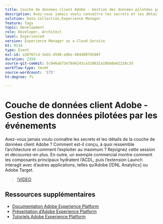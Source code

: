 ```yaml
---
title: Couche de données client Adobe - Gestion des données pilotées par les événements
description: Avez-vous jamais voulu connaître les secrets et les détails de la couche de données client Adobe ? Comment est-il conçu, à quoi ressemble l’architecture et comment l’exploiter au maximum ? Rejoignez cette session et découvrez-en plus. En outre, un exemple commercial montre comment les composants principaux hydratent l’ACDL, puis l’extension Launch interagit avec d’autres applications, telles qu’Adobe [!DNL Analytics] ou Adobe Target.
solution: Data Collection,Experience Manager
feature: Tags
topic: Development
role: Developer, Architect
level: Experienced
version: Experience Manager as a Cloud Service
kt: 9134
type: Event
exl-id: a38f67cd-3eb5-4590-a9be-484d0074508f
duration: 2359
source-git-commit: 5c946ab73e78d4243ca310032a10bb8e82228c3d
workflow-type: tm+mt
source-wordcount: '173'
ht-degree: 7%

---
```


# Couche de données client Adobe - Gestion des données pilotées par les événements

Avez-vous jamais voulu connaître les secrets et les détails de la couche de données client Adobe ? Comment est-il conçu, à quoi ressemble l’architecture et comment l’exploiter au maximum ? Rejoignez cette session et découvrez-en plus. En outre, un exemple commercial montre comment les composants principaux hydratent l’ACDL, puis l’extension Launch interagit avec d’autres applications, telles qu’Adobe [!DNL Analytics] ou Adobe Target.

>[!VIDEO](https://video.tv.adobe.com/v/337585/?quality=12&learn=on&hidetitle=true)

## Ressources supplémentaires

- [Documentation Adobe Experience Platform](https://experienceleague.adobe.com/docs/experience-platform.html?lang=fr)
- [Présentation d’Adobe Experience Platform](https://experienceleague.adobe.com/docs/experience-platform/landing/home.html?lang=fr)
- [Tutoriels Adobe Experience Platform](https://experienceleague.adobe.com/docs/platform-learn/tutorials/overview.html?lang=fr)
